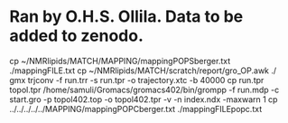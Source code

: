 # Ran by O.H.S. Ollila. Data to be added to zenodo.

cp ~/NMRlipids/MATCH/MAPPING/mappingPOPSberger.txt ./mappingFILE.txt
cp ~/NMRlipids/MATCH/scratch/report/gro_OP.awk ./
gmx trjconv -f run.trr -s run.tpr -o trajectory.xtc -b 40000
cp run.tpr topol.tpr
/home/samuli/Gromacs/gromacs402/bin/grompp -f run.mdp -c start.gro -p topol402.top -o topol402.tpr -v -n index.ndx -maxwarn 1
cp ../../../../../MAPPING/mappingPOPCberger.txt ./mappingFILEpopc.txt
